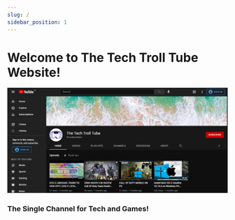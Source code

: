 ```yaml
---
slug: /
sidebar_position: 1
---
```


# Welcome to The Tech Troll Tube Website!

![](static/img/Channel_Preview.png)

### The Single Channel for Tech and Games!